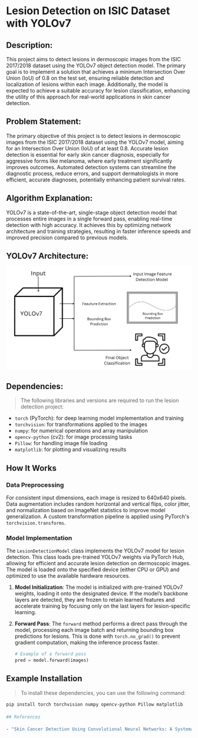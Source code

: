 # Lesion Detection on ISIC Dataset with YOLOv7

## Description:

This project aims to detect lesions in dermoscopic images from the ISIC 2017/2018 dataset using the YOLOv7 object detection model. The primary goal is to implement a solution that achieves a minimum Intersection Over Union (IoU) of 0.8 on the test set, ensuring reliable detection and localization of lesions within each image. Additionally, the model is expected to achieve a suitable accuracy for lesion classification, enhancing the utility of this approach for real-world applications in skin cancer detection.

## Problem Statement:

The primary objective of this project is to detect lesions in dermoscopic images from the ISIC 2017/2018 dataset using the YOLOv7 model, aiming for an Intersection Over Union (IoU) of at least 0.8. Accurate lesion detection is essential for early skin cancer diagnosis, especially for aggressive forms like melanoma, where early treatment significantly improves outcomes. Automated detection systems can streamline the diagnostic process, reduce errors, and support dermatologists in more efficient, accurate diagnoses, potentially enhancing patient survival rates.

## Algorithm Explanation:

YOLOv7 is a state-of-the-art, single-stage object detection model that processes entire images in a single forward pass, enabling real-time detection with high accuracy. It achieves this by optimizing network architecture and training strategies, resulting in faster inference speeds and improved precision compared to previous models.

## YOLOv7 Architecture:

![YOLOv7 Architecture](yolov7_architecture.png)

## Dependencies:

> The following libraries and versions are required to run the lesion detection project:

- `torch` (PyTorch): for deep learning model implementation and training
- `torchvision`: for transformations applied to the images
- `numpy`: for numerical operations and array manipulation
- `opencv-python` (cv2): for image processing tasks
- `Pillow`: for handling image file loading
- `matplotlib`: for plotting and visualizing results

## How It Works

### Data Preprocessing
For consistent input dimensions, each image is resized to 640x640 pixels. Data augmentation includes random horizontal and vertical flips, color jitter, and normalization based on ImageNet statistics to improve model generalization. A custom transformation pipeline is applied using PyTorch's `torchvision.transforms`.

### Model Implementation
The `LesionDetectionModel` class implements the YOLOv7 model for lesion detection. This class loads pre-trained YOLOv7 weights via PyTorch Hub, allowing for efficient and accurate lesion detection on dermoscopic images. The model is loaded onto the specified device (either CPU or GPU) and optimized to use the available hardware resources.

1. **Model Initialization**:
   The model is initialized with pre-trained YOLOv7 weights, loading it onto the designated device. If the model’s backbone layers are detected, they are frozen to retain learned features and accelerate training by focusing only on the last layers for lesion-specific learning.

2. **Forward Pass**:
   The `forward` method performs a direct pass through the model, processing each image batch and returning bounding box predictions for lesions. This is done with `torch.no_grad()` to prevent gradient computation, making the inference process faster.

   ```python
   # Example of a forward pass
   pred = model.forward(images)

## Example Installation
> To install these dependencies, you can use the following command:
  ```bash
  pip install torch torchvision numpy opencv-python Pillow matplotlib

## References

- "Skin Cancer Detection Using Convolutional Neural Networks: A Systematic Review," *National Center for Biotechnology Information (NCBI)*, https://pmc.ncbi.nlm.nih.gov/articles/PMC9324455/

